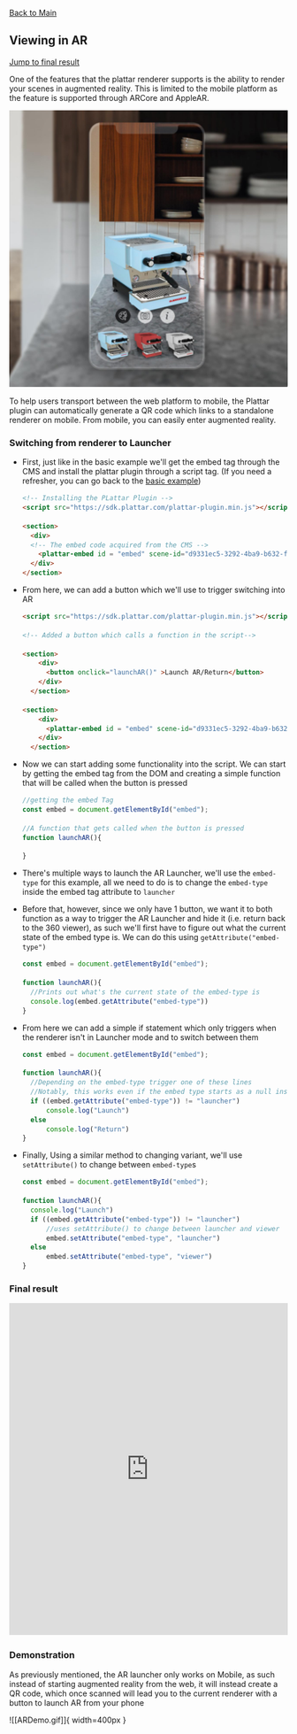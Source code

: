 [Back to Main](./)

## Viewing in AR

[Jump to final result](#final-result)

One of the features that the plattar renderer supports is the ability to render your scenes in augmented reality. This is limited to the mobile platform as the feature is supported through ARCore and AppleAR. 

![ArFig](ARFig.jpg)

To help users transport between the web platform to mobile, the Plattar plugin can automatically generate a QR code which links to a standalone renderer on mobile. From mobile, you can easily enter augmented reality.

### Switching from renderer to Launcher

- First, just like in the basic example we'll get the embed tag through the CMS and install the plattar plugin through a script tag. (If you need a refresher, you can go back to the [basic example](./loading-scene.md))
  
  ```html
  <!-- Installing the PLattar Plugin -->
  <script src="https://sdk.plattar.com/plattar-plugin.min.js"></script>
  
  <section>
    <div>
    <!-- The embed code acquired from the CMS -->
      <plattar-embed id = "embed" scene-id="d9331ec5-3292-4ba9-b632-fab49b29a9e8" init="viewer" height = 700px ></plattar-embed>
    </div>
  </section>
  ```

- From here, we can add a button which we'll use to trigger switching into AR
  
  ```html
  <script src="https://sdk.plattar.com/plattar-plugin.min.js"></script>

  <!-- Added a button which calls a function in the script-->

  <section>
      <div>
        <button onclick="launchAR()" >Launch AR/Return</button>
      </div>
    </section>

  <section>
      <div>
        <plattar-embed id = "embed" scene-id="d9331ec5-3292-4ba9-b632-fab49b29a9e8" init="viewer" height = 700px ></plattar-embed>
      </div>
    </section>

  ```
- Now we can start adding some functionality into the script. We can start by getting the embed tag from the DOM and creating a simple function that will be called when the button is pressed

  ```javascript
  //getting the embed Tag
  const embed = document.getElementById("embed");

  //A function that gets called when the button is pressed
  function launchAR(){

  }
  ```

- There's multiple ways to launch the AR Launcher, we'll use the `embed-type` for this example, all we need to do is to change the `embed-type` inside the embed tag attribute to `launcher`

- Before that, however, since we only have 1 button, we want it to both function as a way to trigger the AR Launcher and hide it (i.e. return back to the 360 viewer), as such we'll first have to figure out what the current state of the embed type is. We can do this using ```getAttribute("embed-type")```
  
  ```javascript
  const embed = document.getElementById("embed");
  
  function launchAR(){
    //Prints out what's the current state of the embed-type is
    console.log(embed.getAttribute("embed-type"))
  }
  ```

- From here we can add a simple if statement which only triggers when the renderer isn't in Launcher mode and to switch between them
  
  ```javascript
  const embed = document.getElementById("embed");
  
  function launchAR(){
    //Depending on the embed-type trigger one of these lines
    //Notably, this works even if the embed type starts as a null instead of viewer
    if ((embed.getAttribute("embed-type")) != "launcher")
        console.log("Launch")
    else 
        console.log("Return")
  }
  ```

- Finally, Using a similar method to changing variant, we'll use `setAttribute()` to change between `embed-type`s
  
  ```javascript
  const embed = document.getElementById("embed");
  
  function launchAR(){
    console.log("Launch")
    if ((embed.getAttribute("embed-type")) != "launcher")
        //uses setAttribute() to change between launcher and viewer
        embed.setAttribute("embed-type", "launcher")
    else 
        embed.setAttribute("embed-type", "viewer")
  }
  ```

### Final result

<iframe height="600" style="width: 100%;" scrolling="no" title="Changing to AR Mode" src="https://codepen.io/plattar/embed/ZYzwJqe?default-tab=js%2Cresult&editable=true" frameborder="no" loading="lazy" allowtransparency="true" allowfullscreen="true">
  See the Pen <a href="https://codepen.io/plattar/pen/ZYzwJqe">
  Changing to AR Mode</a> by Plattar (<a href="https://codepen.io/plattar">@plattar</a>)
  on <a href="https://codepen.io">CodePen</a>.
</iframe>

### Demonstration

As previously mentioned, the AR launcher only works on Mobile, as such instead of starting augmented reality from the web, it will instead create a QR code, which once scanned will lead you to the current renderer with a button to launch AR from your phone

![[ARDemo.gif]]{ width=400px }
